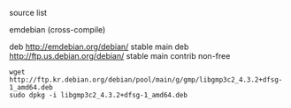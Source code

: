 source list

emdebian (cross-compile)

deb http://emdebian.org/debian/ stable main
deb http://ftp.us.debian.org/debian/ stable main contrib non-free

```
wget http://ftp.kr.debian.org/debian/pool/main/g/gmp/libgmp3c2_4.3.2+dfsg-1_amd64.deb
sudo dpkg -i libgmp3c2_4.3.2+dfsg-1_amd64.deb
```
